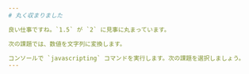 ```yaml
---
# 丸く収まりました

良い仕事ですね。`1.5` が `2` に見事に丸まっています。

次の課題では、数値を文字列に変換します。

コンソールで `javascripting` コマンドを実行します。次の課題を選択しましょう。
---
```

